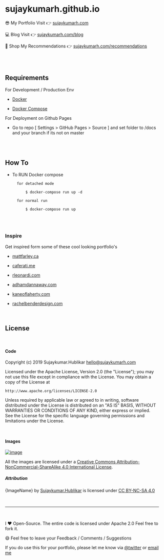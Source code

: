 # sujaykumarh.github.io

:sunglasses: My Portfolio Visit :point_right: [sujaykumarh.com](https://sujaykumarh.com/)

:computer: Blog Visit :point_right: [sujaykumarh.com/blog](https://sujaykumarh.com/blog)

:shopping_cart: Shop My Recommendations :point_right: [sujaykumarh.com/recommendations](https://sujaykumarh.com/recommendations)

<br><br>

## Requirements

For Development / Production Env

- [Docker](https://docs.docker.com/get-docker/)

- [Docker Compose](https://docs.docker.com/compose/)


For Deployment on Github Pages 

- Go to repo [ Settings > GitHub Pages > Source ] and set folder to /docs and your branch if its not on master



<br><br>

## How To

- To RUN Docker compose

        for detached mode

            $ docker-compose run up -d

        for normal run

            $ docker-compose run up


<br><br>

### Inspire

Get inspired form some of these cool looking portfolio's

- [mattfarley.ca](http://mattfarley.ca/)

- [caferati.me](https://caferati.me/)

- [rleonardi.com](http://www.rleonardi.com/)

- [adhamdannaway.com](http://www.adhamdannaway.com)

- [kaneoflaherty.com](http://www.kaneoflaherty.com/)

- [rachelbenderdesign.com](https://www.rachelbenderdesign.com/branding)

<br>

## License

<br>

#### Code

Copyright (c) 2019 Sujaykumar.Hublikar <hello@sujaykumarh.com>

Licensed under the Apache License, Version 2.0 (the "License");
you may not use this file except in compliance with the License.
You may obtain a copy of the License at

	http://www.apache.org/licenses/LICENSE-2.0

Unless required by applicable law or agreed to in writing, software
distributed under the License is distributed on an "AS IS" BASIS,
WITHOUT WARRANTIES OR CONDITIONS OF ANY KIND, either express or implied.
See the License for the specific language governing permissions and
limitations under the License.

<br>

#### Images

[![image](https://i.creativecommons.org/l/by-nc-sa/4.0/88x31.png)](http://creativecommons.org/licenses/by-nc-sa/4.0/)

All the images are licensed under a [Creative Commons Attribution-NonCommercial-ShareAlike 4.0 International License](http://creativecommons.org/licenses/by-nc-sa/4.0/).

##### Attribution

{ImageName} by [Sujaykumar.Hublikar](https://sujaykumarh.com/) is licensed under [CC BY-NC-SA 4.0](https://creativecommons.org/licenses/by-nc-sa/4.0)

<br>

----

<br>

I :heart:  Open-Source. The entire code is licensed under Apache 2.0 Feel free to fork it.

:smile: Feel free to leave your Feedback / Comments / Suggestions


If you do use this for your portfolio, please let me know via [@twitter](https://twitter.com/sujaykumarh) or [email me](mailto:hello@sujaykumarh.com)
